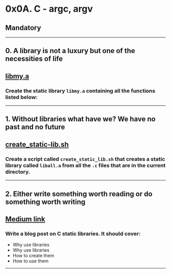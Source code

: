 # 0x0A. C - argc, argv
## Mandatory
***
## 0. A library is not a luxury but one of the necessities of life
## [libmy.a](./libmy.a)
### Create the static library `libmy.a` containing all the functions listed below:
***
## 1. Without libraries what have we? We have no past and no future
## [create_static-lib.sh](./create_static-lib.sh)
### Create a script called `create_static_lib.sh` that creates a static library called `liball.a` from all the `.c` files that are in the current directory.
***
## 2. Either write something worth reading or do something worth writing
## [Medium link](https://medium.com/@3430/what-is-a-static-libraries-fe6535955c60)
### Write a blog post on C static libraries. It should cover:
* Why use libraries
* Why use libraries
* How to create them
* How to use them
***